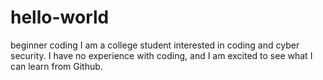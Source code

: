# hello-world
beginner coding
I am a college student interested in coding and cyber security. I have no experience with coding, and I am excited to see what I can learn from Github.
